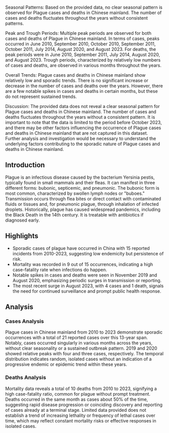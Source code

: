 Seasonal Patterns:
Based on the provided data, no clear seasonal pattern is observed for Plague cases and deaths in Chinese mainland. The number of cases and deaths fluctuates throughout the years without consistent patterns.

Peak and Trough Periods:
Multiple peak periods are observed for both cases and deaths of Plague in Chinese mainland. In terms of cases, peaks occurred in June 2010, September 2010, October 2010, September 2011, October 2011, July 2014, August 2020, and August 2023. For deaths, the peak periods were in June 2010, September 2011, July 2014, August 2020, and August 2023. Trough periods, characterized by relatively low numbers of cases and deaths, are observed in various months throughout the years.

Overall Trends:
Plague cases and deaths in Chinese mainland show relatively low and sporadic trends. There is no significant increase or decrease in the number of cases and deaths over the years. However, there are a few notable spikes in cases and deaths in certain months, but these do not represent sustained trends.

Discussion:
The provided data does not reveal a clear seasonal pattern for Plague cases and deaths in Chinese mainland. The number of cases and deaths fluctuates throughout the years without a consistent pattern. It is important to note that the data is limited to the period before October 2023, and there may be other factors influencing the occurrence of Plague cases and deaths in Chinese mainland that are not captured in this dataset. Further analysis and investigation would be necessary to understand the underlying factors contributing to the sporadic nature of Plague cases and deaths in Chinese mainland.

## Introduction

Plague is an infectious disease caused by the bacterium Yersinia pestis, typically found in small mammals and their fleas. It can manifest in three different forms: bubonic, septicemic, and pneumonic. The bubonic form is most common, characterized by swollen lymph nodes or "buboes." Transmission occurs through flea bites or direct contact with contaminated fluids or tissues and, for pneumonic plague, through inhalation of infected droplets. Historically, plague has caused widespread pandemics, including the Black Death in the 14th century. It is treatable with antibiotics if diagnosed early.

## Highlights

- Sporadic cases of plague have occurred in China with 15 reported incidents from 2010-2023, suggesting low endemicity but persistence of risk. <br/>
- Mortality was recorded in 9 out of 15 occurrences, indicating a high case-fatality rate when infections do happen. <br/>
- Notable spikes in cases and deaths were seen in November 2019 and August 2020, emphasizing periodic surges in transmission or reporting. <br/>
- The most recent surge in August 2023, with 4 cases and 1 death, signals the need for continued surveillance and prompt public health response. <br/>

## Analysis

### Cases Analysis

Plague cases in Chinese mainland from 2010 to 2023 demonstrate sporadic occurrences with a total of 21 reported cases over this 13-year span. Notably, cases occurred singularly in various months across the years, without clear seasonality or a sustained outbreak pattern. 2019 and 2020 showed relative peaks with four and three cases, respectively. The temporal distribution indicates random, isolated cases without an indication of a progressive endemic or epidemic trend within these years.

### Deaths Analysis

Mortality data reveals a total of 10 deaths from 2010 to 2023, signifying a high case-fatality ratio, common for plague without prompt treatment. Deaths occurred in the same month as cases about 50% of the time, suggesting rapid disease progression or coinciding discovery and reporting of cases already at a terminal stage. Limited data provided does not establish a trend of increasing lethality or frequency of lethal cases over time, which may reflect constant mortality risks or effective responses in isolated cases.
